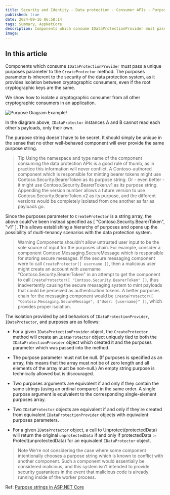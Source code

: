 ```yaml
---
title: Security and Identity - Data protection - Consumer APIs - Purpose strings
published: true
date: 2024-09-16 06:58:14
tags: Summary, AspNetCore
description: Components which consume IDataProtectionProvider must pass a unique purposes parameter to the CreateProtector method. The purposes parameter is inherent to the security of the data protection system, as it provides isolation between cryptographic consumers, even if the root cryptographic keys are the same.
image:
---
```


## In this article



Components which consume ```IDataProtectionProvider``` must pass a unique purposes parameter to the ```CreateProtector``` method. The purposes parameter is inherent to the security of the data protection system, as it provides isolation between cryptographic consumers, even if the root cryptographic keys are the same.

We show how to isolate a cryptographic consumer from all other cryptographic consumers in an application.



![Purpose Diagram Example!](https://learn.microsoft.com/en-us/aspnet/core/security/data-protection/consumer-apis/purpose-strings/_static/purposes.png?view=aspnetcore-8.0 "Purpose Diagram Example")

In the diagram above, ```IDataProtector``` instances A and B cannot read each other's payloads, only their own.

The purpose string doesn't have to be secret. It should simply be unique in the sense that no other well-behaved component will ever provide the same purpose string.

> Tip
Using the namespace and type name of the component consuming the data protection APIs is a good rule of thumb, as in practice this information will never conflict.
A Contoso-authored component which is responsible for minting bearer tokens might use Contoso.Security.BearerToken as its purpose string. Or - even better - it might use Contoso.Security.BearerToken.v1 as its purpose string. Appending the version number allows a future version to use Contoso.Security.BearerToken.v2 as its purpose, and the different versions would be completely isolated from one another as far as payloads go.

Since the purposes parameter to ```CreateProtector``` is a string array, the above could've been instead specified as [ "Contoso.Security.BearerToken", "v1" ]. This allows establishing a hierarchy of purposes and opens up the possibility of multi-tenancy scenarios with the data protection system.



> Warning
Components shouldn't allow untrusted user input to be the sole source of input for the purposes chain.
For example, consider a component Contoso.Messaging.SecureMessage which is responsible for storing secure messages. If the secure messaging component were to call ```CreateProtector([ username ])```, then a malicious user might create an account with username "Contoso.Security.BearerToken" in an attempt to get the component to call ```CreateProtector([ "Contoso.Security.BearerToken" ])```, thus inadvertently causing the secure messaging system to mint payloads that could be perceived as authentication tokens.
A better purposes chain for the messaging component would be ```CreateProtector([ "Contoso.Messaging.SecureMessage", $"User: {username}" ])```, which provides proper isolation.

The isolation provided by and behaviors of ```IDataProtectionProvider```, ```IDataProtector```, and purposes are as follows:

- For a given ```IDataProtectionProvider``` object, the ```CreateProtector``` method will create an ```IDataProtector``` object uniquely tied to both the ```IDataProtectionProvider``` object which created it and the purposes parameter which was passed into the method.

- The purpose parameter must not be null. (If purposes is specified as an array, this means that the array must not be of zero length and all elements of the array must be non-null.) An empty string purpose is technically allowed but is discouraged.

- Two purposes arguments are equivalent if and only if they contain the same strings (using an ordinal comparer) in the same order. A single purpose argument is equivalent to the corresponding single-element purposes array.

- Two ```IDataProtector``` objects are equivalent if and only if they're created from equivalent ```IDataProtectionProvider``` objects with equivalent purposes parameters.

- For a given ```IDataProtector``` object, a call to Unprotect(protectedData) will return the original ```unprotectedData``` if and only if protectedData := Protect(unprotectedData) for an equivalent ```IDataProtector``` object.

> Note
We're not considering the case where some component intentionally chooses a purpose string which is known to conflict with another component. Such a component would essentially be considered malicious, and this system isn't intended to provide security guarantees in the event that malicious code is already running inside of the worker process.

Ref: [Purpose strings in ASP.NET Core](https://learn.microsoft.com/en-us/aspnet/core/security/data-protection/consumer-apis/purpose-strings?view=aspnetcore-8.0)
